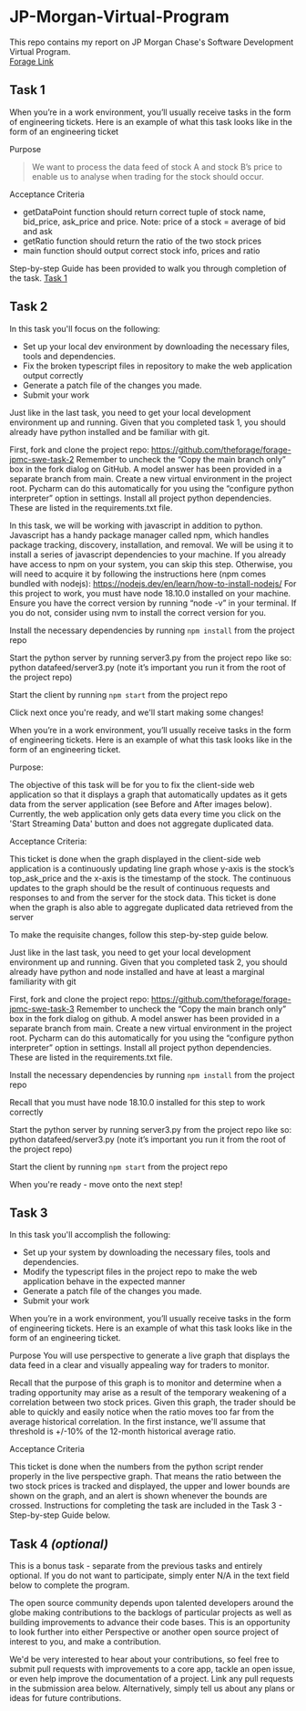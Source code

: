 # JP-Morgan-Virtual-Program
This repo contains my report on JP Morgan Chase's Software Development Virtual Program.
<br>
<a href="https://www.theforage.com/virtual-internships/prototype/R5iK7HMxJGBgaSbvk/JP-Morgan-Banking-Technology-Virtual-Program?ref=S279cE8nM9YdrprXi" target="_blank">Forage Link</a>

## Task 1

When you’re in a work environment, you’ll usually receive tasks in the form of engineering tickets. Here is an example of what this task looks like in the form of an engineering ticket

Purpose
> We want to process the data feed of stock A and stock B’s price to enable us to analyse when trading for the stock should occur.

Acceptance Criteria
- getDataPoint function should return correct tuple of stock name, bid_price, ask_price and price. Note: price of a stock = average of bid and ask
- getRatio function should return the ratio of the two stock prices
- main function should output correct stock info, prices and ratio

Step-by-step Guide has been provided to walk you through completion of the task.
<a href="https://cdn.theforage.com/vinternships/companyassets/Sj7temL583QAYpHXD/JiwEkbBq8pFwMRYLc/1678289036167/Task%201%20Guide.pdf" target="_blank">Task 1</a>

## Task 2

In this task you'll focus on the following: 

- Set up your local dev environment by downloading the necessary files, tools and dependencies.
- Fix the broken typescript files in repository to make the web application output correctly
- Generate a patch file of the changes you made.
- Submit your work

Just like in the last task, you need to get your local development environment up and running. Given that you completed task 1, you should already have python installed and be familiar with git.

First, fork and clone the project repo: https://github.com/theforage/forage-jpmc-swe-task-2
Remember to uncheck the “Copy the main branch only” box in the fork dialog on GitHub. A model answer has been provided in a separate branch from main.
Create a new virtual environment in the project root. Pycharm can do this automatically for you using the “configure python interpreter” option in settings.
Install all project python  dependencies. These are listed in the requirements.txt file.
 
In this task, we will be working with javascript in addition to python. Javascript has a handy package manager called npm, which handles package tracking, discovery, installation, and removal. We will be using it to install a series of javascript dependencies to your machine. If you already have access to npm on your system, you can skip this step. Otherwise, you will need to acquire it by following the instructions here (npm comes bundled with nodejs): https://nodejs.dev/en/learn/how-to-install-nodejs/
For this project to work, you must have node 18.10.0 installed on your machine. Ensure you have the correct version by running “node -v” in your terminal. If you do not, consider using nvm to install the correct version for you.
 
Install the necessary dependencies by running `npm install` from the project repo
 
Start the python server by running server3.py from the project repo like so: python datafeed/server3.py (note it’s important you run it from the root of the project repo)
 
Start the client by running `npm start` from the project repo
 
Click next once you're ready, and we'll start making some changes!

When you’re in a work environment, you’ll usually receive tasks in the form of engineering tickets. Here is an example of what this task looks like in the form of an engineering ticket.

Purpose:

The objective of this task will be for you to fix the client-side web application so that it displays a graph that automatically updates as it gets data from the server application (see Before and After images below). Currently, the web application only gets data every time you click on the 'Start Streaming Data' button and does not aggregate duplicated data.

Acceptance Criteria:

This ticket is done when the graph displayed in the client-side web application is a continuously updating line graph whose y-axis is the stock’s top_ask_price and the x-axis is the timestamp of the stock. The continuous updates to the graph should be the result of continuous requests and responses to and from the server for the stock data.
This ticket is done when the graph is also able to aggregate duplicated data retrieved from the server

To make the requisite changes, follow this step-by-step guide below.

Just like in the last task, you need to get your local development environment up and running. Given that you completed task 2, you should already have python and node installed and have at least a marginal familiarity with git

First, fork and clone the project repo: https://github.com/theforage/forage-jpmc-swe-task-3
Remember to uncheck the “Copy the main branch only” box in the fork dialog on github. A model answer has been provided in a separate branch from main.
Create a new virtual environment in the project root. Pycharm can do this automatically for you using the “configure python interpreter” option in settings.
Install all project python dependencies. These are listed in the requirements.txt file.
 
Install the necessary dependencies by running `npm install` from the project repo
 
Recall that you must have node 18.10.0 installed for this step to work correctly
 
Start the python server by running server3.py from the project repo like so: python datafeed/server3.py (note it’s important you run it from the root of the project repo) 
 
Start the client by running `npm start` from the project repo

When you're ready - move onto the next step!

## Task 3

In this task you'll accomplish the following:

- Set up your system by downloading the necessary files, tools and dependencies.
- Modify the typescript files in the project repo to make the web application behave in the expected manner
- Generate a patch file of the changes you made.
- Submit your work

When you’re in a work environment, you’ll usually receive tasks in the form of engineering tickets.
Here is an example of what this task looks like in the form of an engineering ticket.

Purpose
You will use perspective to generate a live graph that displays the data feed in a clear and visually appealing way for traders to monitor.

Recall that the purpose of this graph is to monitor and determine when a trading opportunity may arise as a result of the temporary weakening of a correlation between two stock prices. Given this graph, the trader should be able to quickly and easily notice when the ratio moves too far from the average historical correlation. In the first instance, we'll assume that threshold is +/-10% of the 12-month historical average ratio.

Acceptance Criteria

This ticket is done when the numbers from the python script render properly in the live perspective graph. That means the ratio between the two stock prices is tracked and displayed, the upper and lower bounds are shown on the graph, and an alert is shown whenever the bounds are crossed.
Instructions for completing the task are included in the Task 3 - Step-by-step Guide below.

## Task 4 *(optional)*

This is a bonus task - separate from the previous tasks and entirely optional. If you do not want to participate, simply enter N/A in the text field below to complete the program.

The open source community depends upon talented developers around the globe making contributions to the backlogs of particular projects as well as building improvements to advance their code bases. This is an opportunity to look further into either Perspective or another open source project of interest to you, and make a contribution.

We'd be very interested to hear about your contributions, so feel free to submit pull requests with improvements to a core app, tackle an open issue, or even help improve the documentation of a project. Link any pull requests in the submission area below. Alternatively, simply tell us about any plans or ideas for future contributions.


